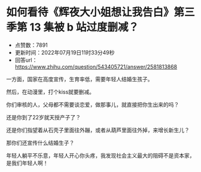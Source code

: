 # 如何看待《辉夜大小姐想让我告白》第三季第 13 集被 b 站过度删减？
- 点赞数：7891
- 更新时间：2022年07月19日11时33分49秒
- 回答url：https://www.zhihu.com/question/543405721/answer/2581813868
<body>
 <p data-pid="GKYB8z1Y">一方面，国家在高度宣传，生育率低，需要年轻人结婚生孩子。</p>
 <p data-pid="iLjG6B9D">然后，在动漫里，打个kiss就要删减。</p>
 <p data-pid="kQKGG82K">你们审核的人，父母都不需要谈恋爱，做那事儿，就直接把你生出来的吗？</p>
 <p data-pid="Mv0iPK5Y">还是你到了22岁就天授产子了？</p>
 <p data-pid="80iQi-MP">还是你们指望着从石壳子里面往外蹦，或者从葫芦里面往外掉，来增长新生儿？</p>
 <p data-pid="TxONa_OX">那你们还宣传什么结婚生子？</p>
 <p data-pid="LxJoOgnO">年轻人躺平不乐意，年轻人开心你头疼，我发现社会主义最大的阻碍不是资本家，是我们年轻人啊！</p>
</body>
